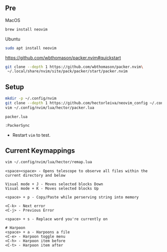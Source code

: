 ## Pre

MacOS
```bash
brew install neovim
```

Ubuntu
```bash
sudo apt install neovim
```

https://github.com/wbthomason/packer.nvim#quickstart
```bash
git clone --depth 1 https://github.com/wbthomason/packer.nvim\
 ~/.local/share/nvim/site/pack/packer/start/packer.nvim
```

## Setup

```bash
mkdir -p ~/.config/nvim
git clone --depth 1 https://github.com/hectorleiva/neovim_config ~/.config/nvim
vim ~/.config/nvim/lua/hector/packer.lua
```

`packer.lua`

```bash
:PackerSync
```

- Restart `vim` to test.

## Current Keymappings

```bash
vim ~/.config/nvim/lua/hector/remap.lua
```

```
<space><space> - Opens telescope to observe all files within the current directory and below

Visual mode + J - Moves selected blocks Down
Visual mode + K - Moves selected blocks Up

<space> + p - Copy/Paste while perserving string into memory

<C-k> - Next error
<C-j> - Previous Error

<space> + s - Replace word you're currently on

# Harpoon
<space> + a - Harpoons a file
<C-e> - Harpoon toggle menu
<C-h> - Harpoon item before
<C-t> - Harpoon item after
```
